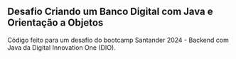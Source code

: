 ## Desafio Criando um Banco Digital com Java e Orientação a Objetos

Código feito para um desafio do bootcamp Santander 2024 - Backend com Java da Digital Innovation One (DIO).
